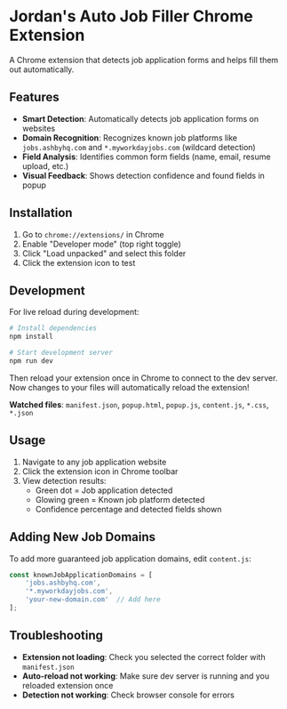 # Jordan's Auto Job Filler Chrome Extension

A Chrome extension that detects job application forms and helps fill them out automatically.

## Features

- **Smart Detection**: Automatically detects job application forms on websites
- **Domain Recognition**: Recognizes known job platforms like `jobs.ashbyhq.com` and `*.myworkdayjobs.com` (wildcard detection)
- **Field Analysis**: Identifies common form fields (name, email, resume upload, etc.)
- **Visual Feedback**: Shows detection confidence and found fields in popup

## Installation

1. Go to `chrome://extensions/` in Chrome
2. Enable "Developer mode" (top right toggle)
3. Click "Load unpacked" and select this folder
4. Click the extension icon to test

## Development

For live reload during development:

```bash
# Install dependencies
npm install

# Start development server
npm run dev
```

Then reload your extension once in Chrome to connect to the dev server. Now changes to your files will automatically reload the extension!

**Watched files**: `manifest.json`, `popup.html`, `popup.js`, `content.js`, `*.css`, `*.json`

## Usage

1. Navigate to any job application website
2. Click the extension icon in Chrome toolbar
3. View detection results:
   - Green dot = Job application detected
   - Glowing green = Known job platform detected
   - Confidence percentage and detected fields shown

## Adding New Job Domains

To add more guaranteed job application domains, edit `content.js`:

```javascript
const knownJobApplicationDomains = [
    'jobs.ashbyhq.com',
    '*.myworkdayjobs.com',
    'your-new-domain.com'  // Add here
];
```

## Troubleshooting

- **Extension not loading**: Check you selected the correct folder with `manifest.json`
- **Auto-reload not working**: Make sure dev server is running and you reloaded extension once
- **Detection not working**: Check browser console for errors
